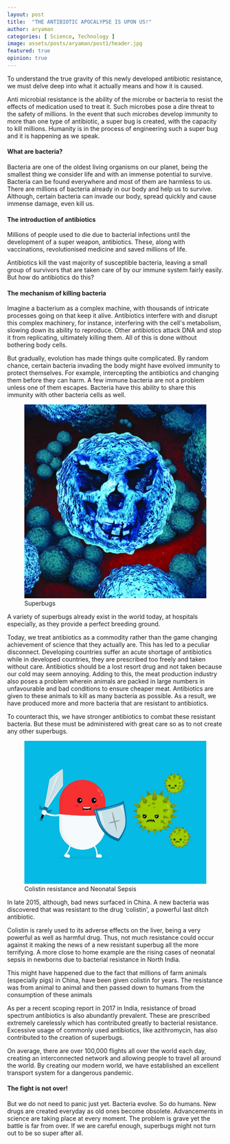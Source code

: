 ```yaml
---
layout: post
title:  "THE ANTIBIOTIC APOCALYPSE IS UPON US!"
author: aryaman
categories: [ Science, Technology ]
image: assets/posts/aryaman/post1/header.jpg
featured: true
opinion: true
---
```


To understand the true gravity of this newly developed antibiotic resistance, we must delve deep into what it actually means and how it is caused.

Anti microbial resistance is the ability of the microbe or bacteria to resist the effects of medication used to treat it. Such microbes pose a dire threat to the safety of millions. In the event that such microbes develop immunity to more than one type of antibiotic, a super bug is created, with the capacity to kill millions. Humanity is in the process of engineering such a super bug and it is happening as we speak.

#### __What are bacteria?__

Bacteria are one of the oldest living organisms on our planet, being the smallest thing we consider life and with an immense potential to survive. Bacteria can be found everywhere and most of them are harmless to us. There are millions of bacteria already in our body and help us to survive. Although, certain bacteria can invade our body, spread quickly and cause immense damage, even kill us.

#### __The introduction of antibiotics__

Millions of people used to die due to bacterial infections until the development of a super weapon, antibiotics. These, along with vaccinations, revolutionised medicine and saved millions of life.

Antibiotics kill the vast majority of susceptible bacteria, leaving a small group of survivors that are taken care of by our immune system fairly easily. But how do antibiotics do this?

#### __The mechanism of killing bacteria__

Imagine a bacterium as a complex machine, with thousands of intricate processes going on that keep it alive. Antibiotics interfere with and disrupt this complex machinery, for instance, interfering with the cell's metabolism, slowing down its ability to reproduce. Other antibiotics attack DNA and stop it from replicating, ultimately killing them. All of this is done without bothering body cells.

But gradually, evolution has made things quite complicated. By random chance, certain bacteria invading the body might have evolved immunity to protect themselves. For example, intercepting the antibiotics and changing them before they can harm. A few immune bacteria are not a problem unless one of them escapes. Bacteria have this ability to share this immunity with other bacteria cells as well.

<figure>
	<img class="post-image pslogo" src="/assets/posts/aryaman/post1/1.jpg">
	<figcaption>Superbugs</figcaption>
</figure>

A variety of superbugs already exist in the world today, at hospitals especially, as they provide a perfect breeding ground.

Today, we treat antibiotics as a commodity rather than the game changing achievement of science that they actually are. This has led to a peculiar disconnect. Developing countries suffer an acute shortage of antibiotics while in developed countries, they are prescribed too freely and taken without care. Antibiotics should be a lost resort drug and not taken because our cold may seem annoying. Adding to this, the meat production industry also poses a problem wherein animals are packed in large numbers in unfavourable and bad conditions to ensure cheaper meat. Antibiotics are given to these animals to kill as many bacteria as possible. As a result, we have produced more and more bacteria that are resistant to antibiotics.

To counteract this, we have stronger antibiotics to combat these resistant bacteria. But these must be administered with great care so as to not create any other superbugs.


<figure>
	<img class="post-image pslogo" src="/assets/posts/aryaman/post1/2.jpg">
	<figcaption>Colistin resistance and Neonatal Sepsis</figcaption>
</figure>

In late 2015, although, bad news surfaced in China. A new bacteria was discovered that was resistant to the drug ‘colistin', a powerful last ditch antibiotic.

Colistin is rarely used to its adverse effects on the liver, being a very powerful as well as harmful drug. Thus, not much resistance could occur against it making the news of a new resistant superbug all the more terrifying. A more close to home example are the rising cases of neonatal sepsis in newborns due to bacterial resistance in North India.

This might have happened due to the fact that millions of farm animals (especially pigs) in China, have been given colistin for years. The resistance was from animal to animal and then passed down to humans from the consumption of these animals

As per a recent scoping report in 2017 in India, resistance of broad spectrum antibiotics is also abundantly prevalent. These are prescribed extremely carelessly which has contributed greatly to bacterial resistance. Excessive usage of commonly used antibiotics, like azithromycin, has also contributed to the creation of superbugs.

On average, there are over 100,000 flights all over the world each day, creating an interconnected network and allowing people to travel all around the world. By creating our modern world, we have established an excellent transport system for a dangerous pandemic.

#### __The fight is not over!__

But we do not need to panic just yet. Bacteria evolve. So do humans. New drugs are created everyday as old ones become obsolete. Advancements in science are taking place at every moment. The problem is grave yet the battle is far from over. If we are careful enough, superbugs might not turn out to be so super after all.
